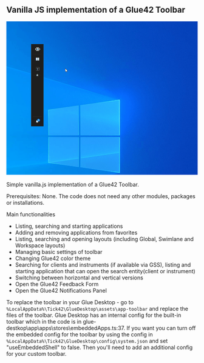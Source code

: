 ## Vanilla JS implementation of a Glue42 Toolbar

![Toolbar GIF](./toolbar.gif)

Simple vanilla.js implementation of a Glue42 Toolbar.

Prerequisites: None. The code does not need any other modules, packages or installations.

Main functionalities
- Listing, searching and starting applications
- Adding and removing applications from favorites
- Listing, searching and opening layouts (including Global, Swimlane and Workspace layouts)
- Managing basic settings of toolbar
- Changing Glue42 color theme
- Searching for clients and instruments (if available via GSS), listing and starting application that can open the search entity(client or instrument)
- Switching between horizontal and vertical versions
- Open the Glue42 Feedback Form
- Open the Glue42 Notifications Panel

To replace the toolbar in your Glue Desktop - go to ``` %LocalAppData%\Tick42\GlueDesktop\assets\app-toolbar ``` and replace the files of the toolbar. Glue Desktop has an internal config for the built-in toolbar which in the code is in glue-destkop\app\apps\stores\embeddedApps.ts:37. If you want you can turn off the embedded config for the toolbar by using the config in ``` %LocalAppData%\Tick42\GlueDesktop\config\system.json ``` and set "useEmbeddedShell" to false. Then you'll need to add an additional config for your custom toolbar.